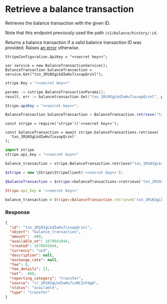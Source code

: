 # Retrieve a balance transaction

Retrieves the balance transaction with the given ID.

Note that this endpoint previously used the path `/v1/balance/history/:id`.

Returns a balance transaction if a valid balance transaction ID was provided. Raises [an error](#errors) otherwise.


```dotnet
StripeConfiguration.ApiKey = "<<secret key>>";

var service = new BalanceTransactionService();
BalanceTransaction balanceTransaction = service.Get("txn_1MiN3gLkdIwHu7ixxapQrznl");
```

```go
stripe.Key = "<<secret key>>"

params := &stripe.BalanceTransactionParams{};
result, err := balancetransaction.Get("txn_1MiN3gLkdIwHu7ixxapQrznl", params);
```

```java
Stripe.apiKey = "<<secret key>>";

BalanceTransaction balanceTransaction = BalanceTransaction.retrieve("txn_1MiN3gLkdIwHu7ixxapQrznl");
```

```node
const stripe = require('stripe')('<<secret key>>');

const balanceTransaction = await stripe.balanceTransactions.retrieve(
  'txn_1MiN3gLkdIwHu7ixxapQrznl'
);
```

```python
import stripe
stripe.api_key = "<<secret key>>"

balance_transaction = stripe.BalanceTransaction.retrieve("txn_1MiN3gLkdIwHu7ixxapQrznl")
```

```php
$stripe = new \Stripe\StripeClient('<<secret key>>');

$balanceTransaction = $stripe->balanceTransactions->retrieve('txn_1MiN3gLkdIwHu7ixxapQrznl', []);
```

```ruby
Stripe.api_key = '<<secret key>>'

balance_transaction = Stripe::BalanceTransaction.retrieve('txn_1MiN3gLkdIwHu7ixxapQrznl')
```

### Response

```json
{
  "id": "txn_1MiN3gLkdIwHu7ixxapQrznl",
  "object": "balance_transaction",
  "amount": -400,
  "available_on": 1678043844,
  "created": 1678043844,
  "currency": "usd",
  "description": null,
  "exchange_rate": null,
  "fee": 0,
  "fee_details": [],
  "net": -400,
  "reporting_category": "transfer",
  "source": "tr_1MiN3gLkdIwHu7ixNCZvFdgA",
  "status": "available",
  "type": "transfer"
}
```